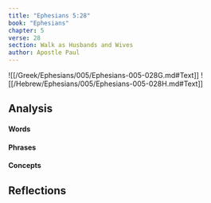 ```yaml
---
title: "Ephesians 5:28"
book: "Ephesians"
chapter: 5
verse: 28
section: Walk as Husbands and Wives
author: Apostle Paul
---
```

![[/Greek/Ephesians/005/Ephesians-005-028G.md#Text]]
![[/Hebrew/Ephesians/005/Ephesians-005-028H.md#Text]]

## Analysis

#### Words

#### Phrases

#### Concepts

## Reflections
